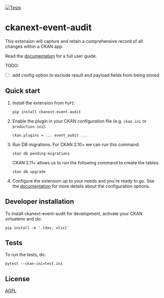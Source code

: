 [![Tests](https://github.com/DataShades/ckanext-event-audit/actions/workflows/test.yml/badge.svg)](https://github.com/DataShades/ckanext-event-audit/actions/workflows/test.yml)

# ckanext-event-audit

This extension will capture and retain a comprehensive record of all changes within a CKAN app. 

Read the [documentation](https://datashades.github.io/ckanext-event-audit/) for a full user guide.

TODO:
- [ ] add config option to exclude result and payload fields from being stored

## Quick start

1. Install the extension from `PyPI`:

    `pip install ckanext-event-audit`

2. Enable the plugin in your CKAN configuration file (e.g. `ckan.ini` or `production.ini`):

    `ckan.plugins = ... event_audit ...`

3. Run DB migrations. For CKAN 2.10+ we can run this command:

    `ckan db pending-migrations`

    CKAN 2.11+ allows us to run the following command to create the tables:

    `ckan db upgrade`

4. Configure the extension up to your needs and you're ready to go. See the [documentation](https://datashades.github.io/ckanext-event-audit/) for more details about the configuration options.

## Developer installation

To install ckanext-event-audit for development, activate your CKAN virtualenv and
do:

    pip install -e '.[dev, xlsx]'

## Tests

To run the tests, do:

    pytest --ckan-ini=test.ini

## License

[AGPL](https://www.gnu.org/licenses/agpl-3.0.en.html)

